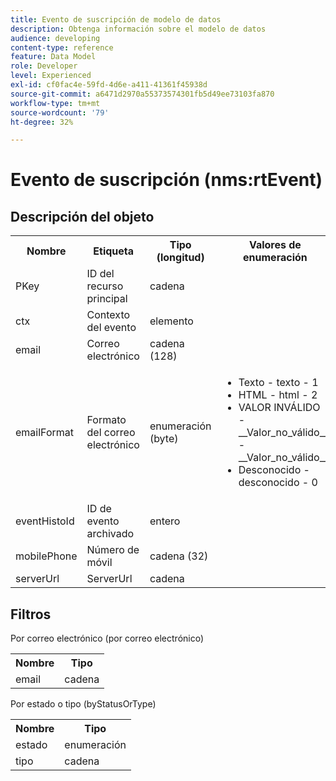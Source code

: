 ```yaml
---
title: Evento de suscripción de modelo de datos
description: Obtenga información sobre el modelo de datos
audience: developing
content-type: reference
feature: Data Model
role: Developer
level: Experienced
exl-id: cf0fac4e-59fd-4d6e-a411-41361f45938d
source-git-commit: a6471d2970a55373574301fb5d49ee73103fa870
workflow-type: tm+mt
source-wordcount: '79'
ht-degree: 32%

---
```


# Evento de suscripción (nms:rtEvent)

## Descripción del objeto

<table>
    <tr>
        <th>Nombre</th>
        <th>Etiqueta</th>
        <th>Tipo (longitud)</th>
        <th>Valores de enumeración</th>
    </tr>
    <tr>
        <td>PKey</td>
        <td>ID del recurso principal</td>
        <td>cadena </td>
        <td> </td>
    </tr>
    <tr>
        <td>ctx</td>
        <td>Contexto del evento</td>
        <td>elemento </td>
        <td> </td>
    </tr>
    <tr>
        <td>email</td>
        <td>Correo electrónico</td>
        <td>cadena (128)</td>
        <td> </td>
    </tr>
    <tr>
        <td>emailFormat</td>
        <td>Formato del correo electrónico</td>
        <td>enumeración (byte) </td>
        <td>
            <ul>
            <li>Texto - texto - 1</li>
            <li>HTML - html - 2</li>
            <li>VALOR INVÁLIDO - __Valor_no_válido__ - __Valor_no_válido__</li>
            <li>Desconocido - desconocido - 0</li>
            </ul>
        </td>
    </tr>
    <tr>
        <td>eventHistoId</td>
        <td>ID de evento archivado</td>
        <td>entero </td>
        <td> </td>
    </tr>
    <tr>
        <td>mobilePhone</td>
        <td>Número de móvil</td>
        <td>cadena (32)</td>
        <td> </td>
    </tr>
    <tr>
        <td>serverUrl</td>
        <td>ServerUrl</td>
        <td>cadena </td>
        <td> </td>
    </tr>
</table>

## Filtros

Por correo electrónico (por correo electrónico)

<table>
    <tr>
    <th>Nombre</th>
    <th>Tipo</th>
    </tr>
    <tr>
    <td>email</td>
    <td>cadena</td>
    </tr>
</table>

Por estado o tipo (byStatusOrType)

<table>
        <tr>
        <th>Nombre</th>
        <th>Tipo</th>
        </tr>
        <tr>
        <td>estado</td>
        <td>enumeración</td>
        </tr>
        <tr>
        <td>tipo</td>
        <td>cadena</td>
        </tr>
    </table>
